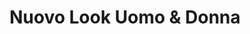 ---
title: "Nuovo Look Uomo & Donna"
url: /schwaebisch-gmuend/nuovo-look-uomo-und-donna/
shop: Friseur
---